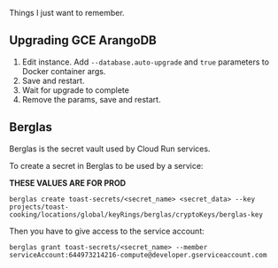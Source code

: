 Things I just want to remember.

## Upgrading GCE ArangoDB

1. Edit instance. Add `--database.auto-upgrade` and `true` parameters to Docker container args.
2. Save and restart.
3. Wait for upgrade to complete
4. Remove the params, save and restart.

## Berglas

Berglas is the secret vault used by Cloud Run services.

To create a secret in Berglas to be used by a service:

**THESE VALUES ARE FOR PROD**

```
berglas create toast-secrets/<secret_name> <secret_data> --key projects/toast-cooking/locations/global/keyRings/berglas/cryptoKeys/berglas-key
```

Then you have to give access to the service account:

```
berglas grant toast-secrets/<secret_name> --member serviceAccount:644973214216-compute@developer.gserviceaccount.com
```
